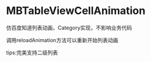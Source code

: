 # MBTableViewCellAnimation

仿百度知道列表动画，Category实现，不影响业务代码

调用reloadAnimation方法可以重新开始列表动画

tips:完美支持二级列表
